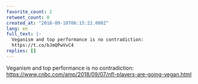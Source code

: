 ```yaml
---
favorite_count: 2
retweet_count: 0
created_at: "2018-09-10T06:15:22.000Z"
lang: en
full_text: |-
  Veganism and top performance is no contradiction:
  https://t.co/bJmQPwVvC4
replies: []
---
```


Veganism and top performance is no contradiction:
<https://www.cnbc.com/amp/2018/09/07/nfl-players-are-going-vegan.html>
